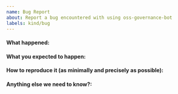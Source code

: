 ```yaml
---
name: Bug Report
about: Report a bug encountered with using oss-governance-bot
labels: kind/bug
---
```


<!-- 
Please use this template while reporting a bug and provide as much info as possible.

If the matter is security related, please disclose it privately via oss@defichain.com
-->

#### What happened:

#### What you expected to happen:

#### How to reproduce it (as minimally and precisely as possible):

#### Anything else we need to know?:
